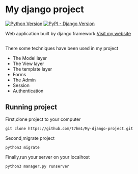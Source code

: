 # My django project
[![Python Version](https://img.shields.io/badge/python-3.6-brightgreen.svg)](https://python.org)
[![PyPI - Django Version](https://img.shields.io/pypi/djversions/djangorestframework.svg?style=flat-square)
](https://djangoproject.com)

Web application built by django framework.[Visit my website](https://cotp.pythonanywhere.com/)

##
There some techniques have been used in my project
  * The Model layer
  * The View layer
  * The template layer
  * Forms
  * The Admin
  * Session
  * Authentication
  
## Running project
First,clone project to your computer

	git clone https://github.com/t7hm1/My-django-project.git
		
Second,migrate project

	python3 migrate
		
Finally,run your server on your localhost

	python3 manager.py runserver
